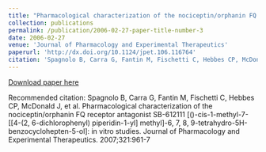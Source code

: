 ```yaml
---
title: "Pharmacological characterization of the nociceptin/orphanin FQ receptor antagonist SB-612111 [())-cis-1-methyl-7-[[4-(2, 6-dichlorophenyl) piperidin-1-yl] methyl]-6, 7, 8, 9-tetrahydro-5H-benzocyclohepten-5-ol]: in vitro studies"
collection: publications
permalink: /publication/2006-02-27-paper-title-number-3
date: 2006-02-27
venue: 'Journal of Pharmacology and Experimental Therapeutics'
paperurl: 'http://dx.doi.org/10.1124/jpet.106.116764'
citation: 'Spagnolo B, Carra G, Fantin M, Fischetti C, Hebbes CP, McDonald J, et al. Pharmacological characterization of the nociceptin/orphanin FQ receptor antagonist SB-612111 [()-cis-1-methyl-7-[[4-(2, 6-dichlorophenyl) piperidin-1-yl] methyl]-6, 7, 8, 9-tetrahydro-5H-benzocyclohepten-5-ol]: in vitro studies. Journal of Pharmacology and Experimental Therapeutics. 2007;321:961-7'
---
```


<a href='http://dx.doi.org/10.1124/jpet.106.116764'>Download paper here</a>

Recommended citation: Spagnolo B, Carra G, Fantin M, Fischetti C, Hebbes CP, McDonald J, et al. Pharmacological characterization of the nociceptin/orphanin FQ receptor antagonist SB-612111 [()-cis-1-methyl-7-[[4-(2, 6-dichlorophenyl) piperidin-1-yl] methyl]-6, 7, 8, 9-tetrahydro-5H-benzocyclohepten-5-ol]: in vitro studies. Journal of Pharmacology and Experimental Therapeutics. 2007;321:961-7